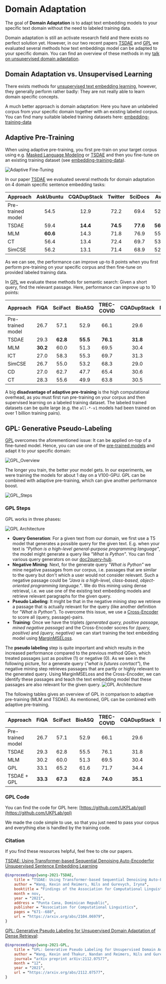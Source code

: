 # Domain Adaptation

The goal of **Domain Adaptation** is to adapt text embedding models to your specific text domain without the need to labeled training data.

Domain adaptation is still an activate research field and there exists no perfect solution yet. However, in our two recent papers [TSDAE](https://arxiv.org/abs/2104.06979) and [GPL](https://arxiv.org/abs/2112.07577) we evaluated several methods how text embeddings model can be adapted to your specific domain. You can find an overview of these methods in my [talk on unsupervised domain adaptation](https://youtu.be/xbdLowiQTlk).

## Domain Adaptation vs. Unsupervised Learning
There exists methods for [unsupervised text embedding learning](../unsupervised_learning/README.md), however, they generally perform rather badly: They are not really able to learn domain specific concepts. 

A much better approach is domain adaptation: Here you have an unlabeled corpus from your specific domain together with an existing labeled corpus. You can find many suitable labeled training datasets here: [embedding-training-data](https://huggingface.co/datasets/sentence-transformers/embedding-training-data)  

## Adaptive Pre-Training

When using adaptive pre-training, you first pre-train on your target corpus using e.g. [Masked Language Modeling](../unsupervised_learning/MLM/README.md) or [TSDAE](../unsupervised_learning/TSDAE/README.md) and then you fine-tune on an existing training dataset (see [embedding-training-data](https://huggingface.co/datasets/sentence-transformers/embedding-training-data)). 

![Adaptive Fine-Tuning](https://raw.githubusercontent.com/UKPLab/sentence-transformers/master/docs/img/adaptive_fine-tuning.png) 

In our paper [TSDAE](https://arxiv.org/abs/2104.06979) we evaluated several methods for domain adaptation on 4 domain specific sentence embedding tasks:  

| Approach | AskUbuntu | CQADupStack | Twitter | SciDocs | Avg |
| -------- | :-------: | :---------: | :-----: | :-----: | :---: |
| Pre-trained model | 54.5 | 12.9 | 72.2 | 69.4 | 52.3 |
| TSDAE | 59.4 | **14.4** | **74.5** | **77.6** | **56.5** |
| MLM | **60.6** | 14.3 | 71.8 |  76.9 | 55.9 |
| CT | 56.4 | 13.4 | 72.4 |  69.7 | 53.0 |
| SimCSE | 56.2 | 13.1 | 71.4 | 68.9 | 52.4 |

As we can see, the performance can improve up-to 8 points when you first perform pre-training on your specific corpus and then fine-tune on provided labeled training data.

In  [GPL](https://arxiv.org/abs/2112.07577) we evaluate these methods for semantic search: Given a short query, find the relevant passage. Here, performance can improve up to 10 points:

| Approach | FiQA  | SciFact | BioASQ | TREC-COVID | CQADupStack | Robust04 | Avg |
| -------- | :---: | :-----: | :----: | :--------: | :---------: | :------: | :---: |
| Pre-trained model | 26.7 | 57.1 | 52.9 | 66.1 | 29.6 | 39.0 | 45.2 |
| TSDAE | 29.3 | **62.8** | **55.5** | **76.1** | **31.8** | **39.4** | **49.2** |
| MLM | **30.2** | 60.0 | 51.3 | 69.5 | 30.4 | 38.8 | 46.7 |
| ICT | 27.0 | 58.3 | 55.3 | 69.7 | 31.3 | 37.4 | 46.5 |
| SimCSE | 26.7 | 55.0 | 53.2 | 68.3 | 29.0 | 37.9 | 45.0 |
| CD | 27.0 | 62.7 | 47.7 | 65.4 | 30.6 | 34.5 | 44.7 |
| CT | 28.3 | 55.6 | 49.9 | 63.8 | 30.5 | 35.9 | 44.0 |

A big **disadvantage of adaptive pre-training** is the high computational overhead, as you must first run pre-training on your corpus and then supervised learning on a labeled training dataset. The labeled trained datasets can be quite large (e.g. the `all-*-v1` models had been trained on over 1 billion training pairs).


## GPL: Generative Pseudo-Labeling

[GPL](https://arxiv.org/abs/2112.07577) overcomes the aforementioned issue: It can be applied on-top of a fine-tuned model. Hence, you can use one of the [pre-trained models](https://www.sbert.net/docs/pretrained_models.html) and adapt it to your specific domain:

![GPL_Overview](https://raw.githubusercontent.com/UKPLab/sentence-transformers/master/docs/img/gpl_overview.png) 


The longer you train, the better your model gets. In our experiments, we were training the models for about 1 day on a V100-GPU. GPL can be combined with adaptive pre-training, which can give another performance boost.


![GPL_Steps](https://raw.githubusercontent.com/UKPLab/sentence-transformers/master/docs/img/gpl_steps.png) 

### GPL Steps

GPL works in three phases:

![GPL Architecture](https://raw.githubusercontent.com/UKPLab/sentence-transformers/master/docs/img/gpl_architecture.png) 

- **Query Generation**: For a given text from our domain, we first use a T5 model that generates a possible query for the given text. E.g. when your text is *"Python is a high-level general-purpose programming language"*, the model might generate a query like *"What is Python"*. You can find various query generators on our [doc2query-hub](https://huggingface.co/doc2query).
- **Negative Mining**: Next, for the generate query *"What is Python"* we mine negative passages from our corpus, i.e. passages that are similar to the query but don't which a user would not consider relevant. Such a negative passage could be *"Java is a high-level, class-based, object-oriented programming language."*. We do this mining using dense retrieval, i.e. we use one of the existing text embedding models and retrieve relevant paragraphs for the given query.
- **Pseudo Labeling**: It might be that in the negative mining step we retrieve a passage that is actually relevant for the query (like another definition for *"What is Python"*). To overcome this issue, we use a [Cross-Encoder](https://www.sbert.net/examples/applications/cross-encoder/README.html) to score all (query, passage)-pairs. 
- **Training**: Once we have the triplets *(generated query, positive passage, mined negative passage)* and the Cross-Encoder socres for *(query, positive)* and *(query, negative)* we can start training the text embedding model using [MarginMSELoss](https://www.sbert.net/docs/package_reference/losses.html#marginmseloss).


The **pseudo labeling** step is quite important and which results in the increased performance compared to the previous method QGen, which treated passages just as positive (1) or negative (0). As we see in the following picture, for a generate query (*"what is futures conrtact"*), the negative mining step retrieves passages that are partly or highly relevant to the generated query. Using MarginMSELoss and the Cross-Encoder, we can identify these passages and teach the text embedding model that these passages are also relevant for the given query.
![GPL Architecture](https://raw.githubusercontent.com/UKPLab/sentence-transformers/master/docs/img/gpl_negatives.jpg) 


The following tables gives an overview of GPL in comparison to adaptive pre-training (MLM and TSDAE). As mentioned, GPL can be combined with adaptive pre-training.

| Approach | FiQA  | SciFact | BioASQ | TREC-COVID | CQADupStack | Robust04 | Avg |
| -------- | :---: | :-----: | :----: | :--------: | :---------: | :------: | :---: |
| Pre-trained model | 26.7 | 57.1 | 52.9 | 66.1 | 29.6 | 39.0 | 45.2 |
| TSDAE | 29.3 | 62.8 | 55.5 | 76.1 | 31.8 | 39.4 | 49.2 |
| MLM | 30.2 | 60.0 | 51.3 | 69.5 | 30.4 | 38.8 | 46.7 |
| GPL | 33.1 | 65.2 | 61.6 | 71.7 | 34.4 | **42.1** | 51.4 |
| TSDAE + GPL | **33.3** | **67.3** | **62.8** | **74.0** | **35.1** | **42.1** | **52.4** |

### GPL Code
You can find the code for GPL here: [https://github.com/UKPLab/gpl](https://github.com/UKPLab/gpl)

We made the code simple to use, so that you just need to pass your corpus and everything else is handled by the training code.


### Citation

If you find these resources helpful, feel free to cite our papers.

 [TSDAE: Using Transformer-based Sequential Denoising Auto-Encoderfor Unsupervised Sentence Embedding Learning](https://arxiv.org/abs/2104.06979)
```bibtex 
@inproceedings{wang-2021-TSDAE,
    title = "TSDAE: Using Transformer-based Sequential Denoising Auto-Encoderfor Unsupervised Sentence Embedding Learning",
    author = "Wang, Kexin and Reimers, Nils and Gurevych, Iryna", 
    booktitle = "Findings of the Association for Computational Linguistics: EMNLP 2021",
    month = nov,
    year = "2021",
    address = "Punta Cana, Dominican Republic",
    publisher = "Association for Computational Linguistics",
    pages = "671--688",
    url = "https://arxiv.org/abs/2104.06979",
}
```

[GPL: Generative Pseudo Labeling for Unsupervised Domain Adaptation of Dense Retrieval](https://arxiv.org/abs/2112.07577):
```bibtex  
@inproceedings{wang-2021-GPL,
    title = "GPL: Generative Pseudo Labeling for Unsupervised Domain Adaptation of Dense Retrieval",
    author = "Wang, Kexin and Thakur, Nandan and Reimers, Nils and Gurevych, Iryna", 
    journal= "arXiv preprint arXiv:2112.07577",
    month = "12",
    year = "2021",
    url = "https://arxiv.org/abs/2112.07577",
}
```